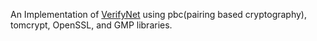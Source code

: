 An Implementation of  <a href="https://ieeexplore.ieee.org/document/8765347"> VerifyNet</a> using pbc(pairing based cryptography), tomcrypt, OpenSSL, and GMP libraries.
